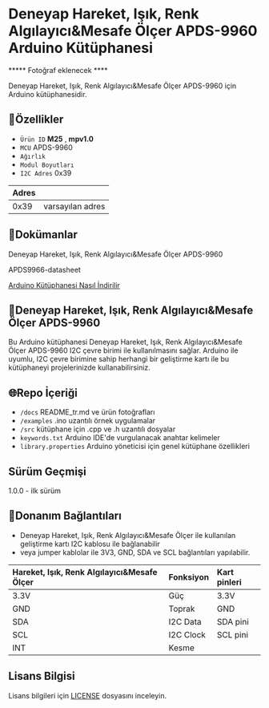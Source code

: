 # Deneyap Hareket, Işık, Renk Algılayıcı&Mesafe Ölçer APDS-9960 Arduino Kütüphanesi

***** Fotoğraf eklenecek ****

Deneyap Hareket, Işık, Renk Algılayıcı&Mesafe Ölçer APDS-9960 için Arduino kütüphanesidir.

## :mag_right:Özellikler 
- `Ürün ID` **M25** , **mpv1.0**
- `MCU` APDS-9960
- `Ağırlık`
- `Modul Boyutları` 
- `I2C Adres` 0x39

| Adres |  | 
| :---  | :---     |
| 0x39  | varsayılan adres |

## :closed_book:Dokümanlar
Deneyap Hareket, Işık, Renk Algılayıcı&Mesafe Ölçer APDS-9960

APDS9966-datasheet 

[Arduino Kütüphanesi Nasıl İndirilir](https://docs.arduino.cc/software/ide-v1/tutorials/installing-libraries)

## :pushpin:Deneyap Hareket, Işık, Renk Algılayıcı&Mesafe Ölçer APDS-9960
Bu Arduino kütüphanesi Deneyap Hareket, Işık, Renk Algılayıcı&Mesafe Ölçer APDS-9960 I2C çevre birimi ile kullanılmasını sağlar. Arduino ile uyumlu, I2C çevre birimine sahip herhangi bir geliştirme kartı ile bu kütüphaneyi projelerinizde kullanabilirsiniz.

## :globe_with_meridians:Repo İçeriği
- `/docs` README_tr.md ve ürün fotoğrafları
- `/examples` .ino uzantılı örnek uygulamalar
- `/src` kütüphane için .cpp ve .h uzantılı dosyalar
- `keywords.txt` Arduino IDE'de vurgulanacak anahtar kelimeler
- `library.properties` Arduino yöneticisi için genel kütüphane özellikleri

## Sürüm Geçmişi
1.0.0 - ilk sürüm

## :rocket:Donanım Bağlantıları
- Deneyap Hareket, Işık, Renk Algılayıcı&Mesafe Ölçer ile kullanılan geliştirme kartı I2C kablosu ile bağlanabilir
- veya jumper kablolar ile 3V3, GND, SDA ve SCL bağlantıları yapılabilir. 

|Hareket, Işık, Renk Algılayıcı&Mesafe Ölçer| Fonksiyon| Kart pinleri |
| :---     | :---   |   :---  |
| 3.3V     | Güç    | 3.3V    |
| GND      | Toprak |GND      |
| SDA      | I2C Data  | SDA pini |
| SCL      | I2C Clock | SCL pini|
| INT       | Kesme  |   | 

## Lisans Bilgisi 
Lisans bilgileri için [LICENSE](https://github.com/deneyapkart/deneyap-hareket-isik-renk-algilayici-mesafe-olcer-arduino-library/blob/master/LICENSE) dosyasını inceleyin.